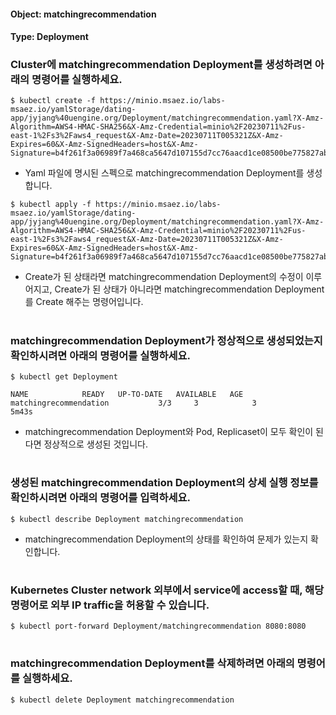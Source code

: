 
#### Object: matchingrecommendation
#### Type: Deployment

### Cluster에 matchingrecommendation Deployment를 생성하려면 아래의 명령어를 실행하세요.

```
$ kubectl create -f https://minio.msaez.io/labs-msaez.io/yamlStorage/dating-app/jyjang%40uengine.org/Deployment/matchingrecommendation.yaml?X-Amz-Algorithm=AWS4-HMAC-SHA256&X-Amz-Credential=minio%2F20230711%2Fus-east-1%2Fs3%2Faws4_request&X-Amz-Date=20230711T005321Z&X-Amz-Expires=60&X-Amz-SignedHeaders=host&X-Amz-Signature=b4f261f3a06989f7a468ca5647d107155d7cc76aacd1ce08500be775827ab400
```
- Yaml 파일에 명시된 스펙으로 matchingrecommendation Deployment를 생성합니다.

```
$ kubectl apply -f https://minio.msaez.io/labs-msaez.io/yamlStorage/dating-app/jyjang%40uengine.org/Deployment/matchingrecommendation.yaml?X-Amz-Algorithm=AWS4-HMAC-SHA256&X-Amz-Credential=minio%2F20230711%2Fus-east-1%2Fs3%2Faws4_request&X-Amz-Date=20230711T005321Z&X-Amz-Expires=60&X-Amz-SignedHeaders=host&X-Amz-Signature=b4f261f3a06989f7a468ca5647d107155d7cc76aacd1ce08500be775827ab400
```
- Create가 된 상태라면 matchingrecommendation Deployment의 수정이 이루어지고, Create가 된 상태가 아니라면 matchingrecommendation Deployment를 Create 해주는 명령어입니다.  
#

### matchingrecommendation Deployment가 정상적으로 생성되었는지 확인하시려면 아래의 명령어를 실행하세요.

```
$ kubectl get Deployment

NAME            READY   UP-TO-DATE   AVAILABLE   AGE
matchingrecommendation           3/3     3            3           5m43s

```
- matchingrecommendation Deployment와 Pod, Replicaset이 모두 확인이 된다면 정상적으로 생성된 것입니다.
#

### 생성된 matchingrecommendation Deployment의 상세 실행 정보를 확인하시려면 아래의 명령어를 입력하세요.

```
$ kubectl describe Deployment matchingrecommendation
```
- matchingrecommendation Deployment의 상태를 확인하여 문제가 있는지 확인합니다. 
#

### Kubernetes Cluster network 외부에서 service에 access할 때, 해당 명령어로 외부 IP traffic을 허용할 수 있습니다.

```
$ kubectl port-forward Deployment/matchingrecommendation 8080:8080
```
#

### matchingrecommendation Deployment를 삭제하려면 아래의 명령어를 실행하세요.

```
$ kubectl delete Deployment matchingrecommendation
```
#

